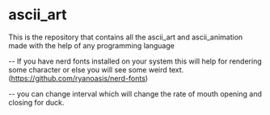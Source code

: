 # ascii_art
This is the repository that contains all the ascii_art and ascii_animation made with the help of any programming language

-- If you have nerd fonts installed on your system this will help for rendering some character or else you will see some weird text.
   (https://github.com/ryanoasis/nerd-fonts)

-- you can change interval which will change the rate of mouth opening and closing for duck.
